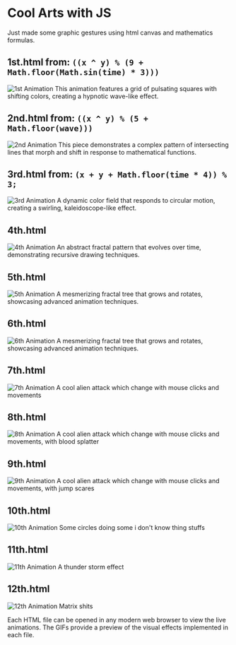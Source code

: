 # Cool Arts with JS

Just made some graphic gestures using html canvas and mathematics formulas.

## 1st.html from: `((x ^ y) % (9 + Math.floor(Math.sin(time) * 3)))`
![1st Animation](1.png)
This animation features a grid of pulsating squares with shifting colors, creating a hypnotic wave-like effect.

## 2nd.html from: `((x ^ y) % (5 + Math.floor(wave)))`
![2nd Animation](2.png)
This piece demonstrates a complex pattern of intersecting lines that morph and shift in response to mathematical functions.

## 3rd.html from: `(x + y + Math.floor(time * 4)) % 3;`
![3rd Animation](3.png)
A dynamic color field that responds to circular motion, creating a swirling, kaleidoscope-like effect.

## 4th.html
![4th Animation](4.png)
An abstract fractal pattern that evolves over time, demonstrating recursive drawing techniques.

## 5th.html
![5th Animation](5.png)
A mesmerizing fractal tree that grows and rotates, showcasing advanced animation techniques.

## 6th.html
![6th Animation](6th.png)
A mesmerizing fractal tree that grows and rotates, showcasing advanced animation techniques.

## 7th.html
![7th Animation](7th.png)
A cool alien attack which change with mouse clicks and movements

## 8th.html
![8th Animation](8th.png)
A cool alien attack which change with mouse clicks and movements, with blood splatter

## 9th.html
![9th Animation](9th.png)
A cool alien attack which change with mouse clicks and movements, with jump scares

## 10th.html
![10th Animation](10th.png)
Some circles doing some i don't know thing stuffs

## 11th.html
![11th Animation](11th.png)
A thunder storm effect

## 12th.html
![12th Animation](12th.png)
Matrix shits

Each HTML file can be opened in any modern web browser to view the live animations. The GIFs provide a preview of the visual effects implemented in each file.